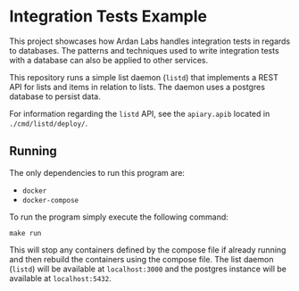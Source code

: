 # Integration Tests Example

This project showcases how Ardan Labs handles integration tests in regards
to databases. The patterns and techniques used to write integration tests
with a database can also be applied to other services.

This repository runs a simple list daemon (`listd`) that implements a REST API
for lists and items in relation to lists. The daemon uses a postgres database
to persist data.

For information regarding the `listd` API, see the `apiary.apib` located in
`./cmd/listd/deploy/`.

## Running

The only dependencies to run this program are:

- `docker`
- `docker-compose`

To run the program simply execute the following command:

```shell
make run
```

This will stop any containers defined by the compose file if already running
and then rebuild the containers using the compose file. The list daemon (`listd`)
will be available at `localhost:3000` and the postgres instance will be available
at `localhost:5432`.